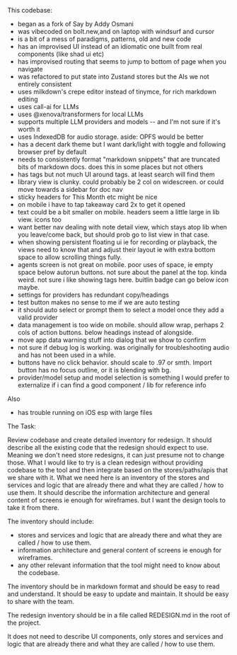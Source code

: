 This codebase:
- began as a fork of Say by Addy Osmani
- was vibecoded on bolt.new,and on laptop with windsurf and cursor
- is a bit of a mess of paradigms, patterns, old and new code
- has an improvised UI instead of an idiomatic one built from real components (like shad ui etc)
- has improvised routing that seems to jump to bottom of page when you navigate
- was refactored to put state into Zustand stores but the AIs we not entirely consistent
- uses milkdown's crepe editor instead of tinymce, for rich markdown editing
- uses call-ai for LLMs
- uses @xenova/transformers for local LLMs
- supports multiple LLM providers and models -- and I'm not sure if it's worth it
- uses IndexedDB for audio storage. aside: OPFS would be better
- has a decent dark theme but I want dark/light with toggle and following browser pref by default
- needs to consistently format "markdown snippets" that are truncated bits of markdown docs. does this in some places but not others
- has tags but not much UI around tags. at least search will find them
- library view is clunky. could probably be 2 col on widescreen. or could move towards a sidebar for doc nav
- sticky headers for This Month etc might be nice
- on mobile i have to tap takeaway card 2x to get it opened
- text could be a bit smaller on mobile. headers seem a little large in lib view. icons too
- want better nav dealing with note detail view, which stays atop lib when you leave/come back, but should prob go to list view in that case.
- when showing persistent floating ui ie for recording or playback, the views need to know that and adjust their layout ie with extra bottom space to allow scrolling things fully.
- agents screen is not great on mobile. poor uses of space, ie empty space below autorun buttons. not sure about the panel at the top. kinda weird. not sure i like showing tags here. buitlin badge can go below icon maybe. 
- settings for providers has redundant copy/headings
- test button makes no sense to me if we are auto testing
- it should auto select or prompt them to select a model once they add a valid provider
- data management is too wide on mobile. should allow wrap, perhaps 2 cols of action buttons. below headings instead of alongside.
- move app data warning stuff into dialog that we show to confirm
- not sure if debug log is working. was originally for troubleshooting audio and has not been used in a while.
- buttons have no click behavior. should scale to .97 or smth. Import button has no focus outline, or it is blending with bg.
- provider/model setup and model selection is something I would prefer to externalize if i can find a good component / lib for reference info 

Also
- has trouble running on iOS esp with large files

The Task:

Review codebase and create detailed inventory for redesign.
It should describe all the existing code that the redesign should expect to use. 
Meaning we don't need store redesigns, it can just presume not to change those.
What I would like to try is a clean redesign without providing codebase to the tool and then integrate based on the stores/paths/apis that we share with it. What we need here is an inventory of the stores and services and logic that are already there and what they are called / how to use them. It should describe the information architecture and general content of screens ie enough for wireframes. but I want the design tools to take it from there.

The inventory should include:

- stores and services and logic that are already there and what they are called / how to use them.
- information architecture and general content of screens ie enough for wireframes.
- any other relevant information that the tool might need to know about the codebase.

The inventory should be in markdown format and should be easy to read and understand. It should be easy to update and maintain. It should be easy to share with the team.

The redesign inventory should be in a file called REDESIGN.md in the root of the project.

It does not need to describe UI components, only stores and services and logic that are already there and what they are called / how to use them.
